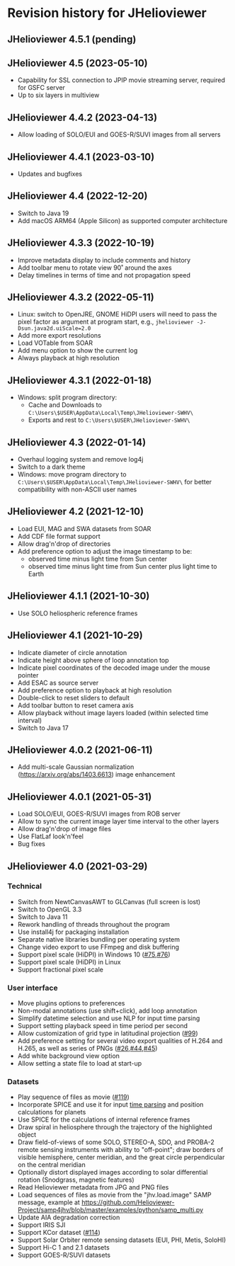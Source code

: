
# Revision history for JHelioviewer

## JHelioviewer 4.5.1 (pending)

## JHelioviewer 4.5 (2023-05-10)

- Capability for SSL connection to JPIP movie streaming server, required for GSFC server
- Up to six layers in multiview

## JHelioviewer 4.4.2 (2023-04-13)

- Allow loading of SOLO/EUI and GOES-R/SUVI images from all servers

## JHelioviewer 4.4.1 (2023-03-10)

- Updates and bugfixes

## JHelioviewer 4.4 (2022-12-20)

- Switch to Java 19
- Add macOS ARM64 (Apple Silicon) as supported computer architecture

## JHelioviewer 4.3.3 (2022-10-19)

- Improve metadata display to include comments and history
- Add toolbar menu to rotate view 90˚ around the axes
- Delay timelines in terms of time and not propagation speed

## JHelioviewer 4.3.2 (2022-05-11)

- Linux: switch to OpenJRE, GNOME HiDPI users will need to pass the pixel factor as argument at program start, e.g., `jhelioviewer -J-Dsun.java2d.uiScale=2.0`
- Add more export resolutions
- Load VOTable from SOAR
- Add menu option to show the current log
- Always playback at high resolution

## JHelioviewer 4.3.1 (2022-01-18)

- Windows: split program directory:
    - Cache and Downloads to `C:\Users\$USER\AppData\Local\Temp\JHelioviewer-SWHV\`
    - Exports and rest to `C:\Users\$USER\JHelioviewer-SWHV\`

## JHelioviewer 4.3 (2022-01-14)

- Overhaul logging system and remove log4j
- Switch to a dark theme
- Windows: move program directory to `C:\Users\$USER\AppData\Local\Temp\JHelioviewer-SWHV\` for better compatibility with non-ASCII user names

## JHelioviewer 4.2 (2021-12-10)

- Load EUI, MAG and SWA datasets from SOAR
- Add CDF file format support
- Allow drag'n'drop of directories
- Add preference option to adjust the image timestamp to be:
    - observed time minus light time from Sun center
    - observed time minus light time from Sun center plus light time to Earth

## JHelioviewer 4.1.1 (2021-10-30)

- Use SOLO heliospheric reference frames

## JHelioviewer 4.1 (2021-10-29)

- Indicate diameter of circle annotation
- Indicate height above sphere of loop annotation top
- Indicate pixel coordinates of the decoded image under the mouse pointer
- Add ESAC as source server
- Add preference option to playback at high resolution
- Double-click to reset sliders to default
- Add toolbar button to reset camera axis
- Allow playback without image layers loaded (within selected time interval)
- Switch to Java 17

## JHelioviewer 4.0.2 (2021-06-11)

- Add multi-scale Gaussian normalization (<https://arxiv.org/abs/1403.6613>) image enhancement

## JHelioviewer 4.0.1 (2021-05-31)

- Load SOLO/EUI, GOES-R/SUVI images from ROB server
- Allow to sync the current image layer time interval to the other layers
- Allow drag'n'drop of image files
- Use FlatLaf look'n'feel
- Bug fixes

## JHelioviewer 4.0 (2021-03-29)

### Technical
- Switch from NewtCanvasAWT to GLCanvas (full screen is lost)
- Switch to OpenGL 3.3
- Switch to Java 11
- Rework handling of threads throughout the program
- Use install4j for packaging installation
- Separate native libraries bundling per operating system
- Change video export to use FFmpeg and disk buffering
- Support pixel scale (HiDPI) in Windows 10 ([#75](<https://github.com/Helioviewer-Project/JHelioviewer-SWHV/issues/75>),[#76](<https://github.com/Helioviewer-Project/JHelioviewer-SWHV/issues/76>))
- Support pixel scale (HiDPI) in Linux
- Support fractional pixel scale

### User interface
- Move plugins options to preferences
- Non-modal annotations (use shift+click), add loop annotation
- Simplify datetime selection and use NLP for input time parsing
- Support setting playback speed in time period per second
- Allow customization of grid type in latitudinal projection ([#99](<https://github.com/Helioviewer-Project/JHelioviewer-SWHV/issues/99>))
- Add preference setting for several video export qualities of H.264 and H.265, as well as series of PNGs ([#26](<https://github.com/Helioviewer-Project/JHelioviewer-SWHV/issues/26>),[#44](<https://github.com/Helioviewer-Project/JHelioviewer-SWHV/issues/44>),[#45](<https://github.com/Helioviewer-Project/JHelioviewer-SWHV/issues/45>))
- Add white background view option
- Allow setting a state file to load at start-up

### Datasets
- Play sequence of files as movie ([#119](<https://github.com/Helioviewer-Project/JHelioviewer-SWHV/issues/119>))
- Incorporate SPICE and use it for input [time parsing](<https://naif.jpl.nasa.gov/pub/naif/toolkit_docs/C/cspice/str2et_c.html>) and position calculations for planets
- Use SPICE for the calculations of internal reference frames
- Draw spiral in heliosphere through the trajectory of the highlighted object
- Draw field-of-views of some SOLO, STEREO-A, SDO, and PROBA-2 remote sensing instruments with ability to "off-point"; draw borders of visible hemisphere, center meridian, and the great circle perpendicular on the central meridian
- Optionally distort displayed images according to solar differential rotation (Snodgrass, magnetic features)
- Read Helioviewer metadata from JPG and PNG files
- Load sequences of files as movie from the "jhv.load.image" SAMP message, example at <https://github.com/Helioviewer-Project/samp4jhv/blob/master/examples/python/samp_multi.py>
- Update AIA degradation correction
- Support IRIS SJI
- Support KCor dataset ([#114](<https://github.com/Helioviewer-Project/JHelioviewer-SWHV/issues/114>))
- Support Solar Orbiter remote sensing datasets (EUI, PHI, Metis, SoloHI)
- Support Hi-C 1 and 2.1 datasets
- Support GOES-R/SUVI datasets
